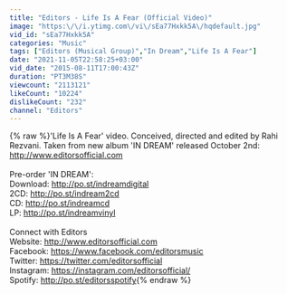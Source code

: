 ```yaml
---
title: "Editors - Life Is A Fear (Official Video)"
image: "https:\/\/i.ytimg.com\/vi\/sEa77Hxkk5A\/hqdefault.jpg"
vid_id: "sEa77Hxkk5A"
categories: "Music"
tags: ["Editors (Musical Group)","In Dream","Life Is A Fear"]
date: "2021-11-05T22:58:25+03:00"
vid_date: "2015-08-11T17:00:43Z"
duration: "PT3M38S"
viewcount: "2113121"
likeCount: "10224"
dislikeCount: "232"
channel: "Editors"
---
```

{% raw %}'Life Is A Fear' video. Conceived, directed and edited by Rahi Rezvani. Taken from new album 'IN DREAM' released October 2nd: <a rel="nofollow" target="blank" href="http://www.editorsofficial.com">http://www.editorsofficial.com</a><br /><br />Pre-order 'IN DREAM':<br />Download: <a rel="nofollow" target="blank" href="http://po.st/indreamdigital">http://po.st/indreamdigital</a><br />2CD: <a rel="nofollow" target="blank" href="http://po.st/indream2cd">http://po.st/indream2cd</a><br />CD: <a rel="nofollow" target="blank" href="http://po.st/indreamcd">http://po.st/indreamcd</a><br />LP: <a rel="nofollow" target="blank" href="http://po.st/indreamvinyl">http://po.st/indreamvinyl</a><br /><br />Connect with Editors<br />Website: <a rel="nofollow" target="blank" href="http://www.editorsofficial.com">http://www.editorsofficial.com</a><br />Facebook: <a rel="nofollow" target="blank" href="https://www.facebook.com/editorsmusic">https://www.facebook.com/editorsmusic</a><br />Twitter: <a rel="nofollow" target="blank" href="https://twitter.com/editorsofficial">https://twitter.com/editorsofficial</a><br />Instagram: <a rel="nofollow" target="blank" href="https://instagram.com/editorsofficial/">https://instagram.com/editorsofficial/</a><br />Spotify: <a rel="nofollow" target="blank" href="http://po.st/editorsspotify">http://po.st/editorsspotify</a>{% endraw %}

